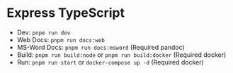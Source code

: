 # Express TypeScript

- Dev: `pnpm run dev`
- Web Docs: `pnpm run docs:web`
- MS-Word Docs: `pnpm run docs:msword` (Required pandoc)
- Build: `pnpm run build:node` or `pnpm run build:docker` (Required docker)
- Run: `pnpm run start` or `docker-compose up -d` (Required docker)
